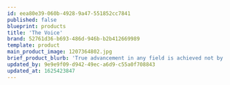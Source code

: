 ```yaml
---
id: eea80e39-060b-4928-9a47-551852cc7841
published: false
blueprint: products
title: 'The Voice'
brand: 52761d36-b693-486d-946b-b2b412669989
template: product
main_product_image: 1207364802.jpg
brief_product_blurb: 'True advancement in any field is achieved not by adding complexity, but by achieving elegance and simplicity in the design itself. And this is done through competent engineering in combination with true creativity. Only then does the end result begin to approach the ideal. And that is why our products are so unique, and so uniquely and astonishingly musical.'
updated_by: 9e9e9f09-d942-49ec-a6d9-c55a0f708843
updated_at: 1625423847
---
```

